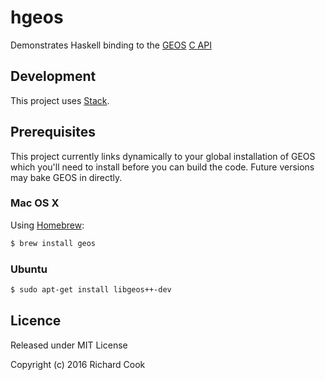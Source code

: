 # hgeos

Demonstrates Haskell binding to the [GEOS][geos] [C API][capi]

## Development

This project uses [Stack][stack].

## Prerequisites

This project currently links dynamically to your global installation
of GEOS which you'll need to install before you can build the code.
Future versions may bake GEOS in directly.

### Mac OS X

Using [Homebrew][homebrew]:

```bash
$ brew install geos
```

### Ubuntu

```bash
$ sudo apt-get install libgeos++-dev
```

## Licence

Released under MIT License

Copyright (c) 2016 Richard Cook

[capi]: http://geos.osgeo.org/doxygen/geos__c_8h_source.html
[geos]: https://trac.osgeo.org/geos/
[homebrew]: http://brew.sh/
[stack]: https://haskellstack.org/
